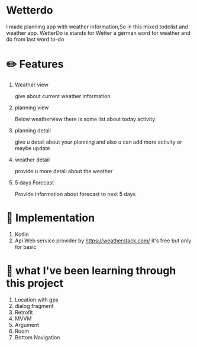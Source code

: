 # Wetterdo

I made planning app with weather information,So in this mixed todolist and weather app. WetterDo is stands for Wetter a german word for weather and do from last word to-do 

# :pencil2: Features
1. Weather view

   give about current weather information 
   
2. planning view

   Below weatherview there is some list about today activity
   
3. planning detail
   
   give u detail about your planning and also u can add more activity or maybe update
   
4. weather detail

   provide u more detail about the weather
   
5. 5 days Forecast
   
   Provide information about forecast to next 5 days
   
# :wrench: Implementation
1. Kotlin
2. Api
   Web service provider by https://weatherstack.com/ it's free but only for basic


# :book: what I've been learning through this project

1. Location with gps
2. dialog fragment
3. Retrofit
4. MVVM
5. Argument
6. Room
7. Bottom Navigation
